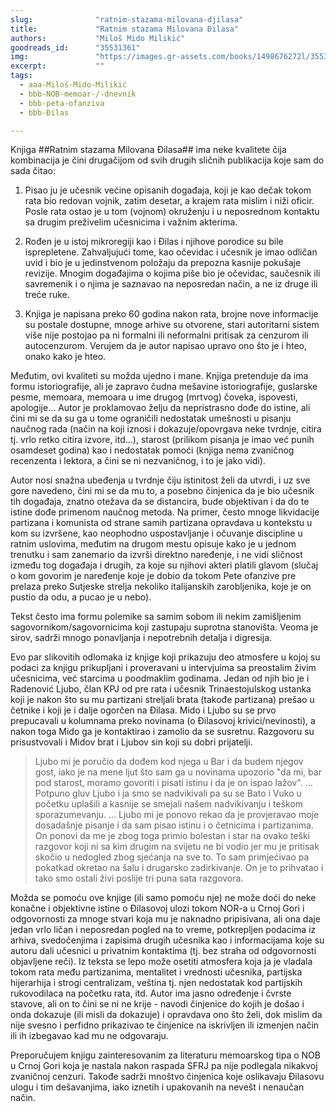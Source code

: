 ```yaml
---
slug:              "ratnim-stazama-milovana-djilasa"
title:             "Ratnim stazama Milovana Đilasa"
authors:           "Miloš Mido Milikić"
goodreads_id:      "35531361"
img:               "https://images.gr-assets.com/books/1498676272l/35531361.jpg"
excerpt:           ""
tags:
  - aaa-Miloš-Mido-Milikić
  - bbb-NOB-memoar-/-dnevnik
  - bbb-peta-ofanziva
  - bbb-Đilas

---
```


Knjiga ##Ratnim stazama Milovana Đilasa## ima neke kvalitete čija kombinacija je čini drugačijom od svih drugih sličnih 
publikacija koje sam do sada čitao:

1) Pisao ju je učesnik većine opisanih događaja, koji je kao dečak tokom rata bio redovan vojnik, zatim desetar, a 
krajem rata mislim i niži oficir. Posle rata ostao je u tom (vojnom) okruženju i u neposrednom kontaktu sa drugim 
preživelim učesnicima i važnim akterima.

2) Rođen je u istoj mikroregiji kao i Đilas i njihove porodice su bile isprepletene. Zahvaljujući tome, kao očevidac i 
učesnik je imao odličan uvid i bio je u jedinstvenom položaju da prepozna kasnije pokušaje revizije. Mnogim događajima o 
kojima piše bio je očevidac, saučesnik ili savremenik i o njima je saznavao na neposredan način, a ne iz druge ili treće 
ruke.

3) Knjiga je napisana preko 60 godina nakon rata, brojne nove informacije su postale dostupne, mnoge arhive su otvorene, 
stari autoritarni sistem više nije postojao pa ni formalni ili neformalni pritisak za cenzurom ili autocenzurom. 
Verujem da je autor napisao upravo ono što je i hteo, onako kako je hteo.

Međutim, ovi kvaliteti su možda ujedno i mane. Knjiga pretenduje da ima formu istoriografije, ali je zapravo čudna 
mešavine istoriografije, guslarske pesme, memoara, memoara u ime drugog (mrtvog) čoveka, ispovesti, apologije... Autor 
je proklamovao želju da nepristrasno dođe do istine, ali čini mi se da su ga u tome ograničili nedostatak umešnosti u 
pisanju naučnog rada (način na koji iznosi i dokazuje/opovrgava neke tvrdnje, citira tj. vrlo retko citira izvore, 
itd...), starost (prilikom pisanja je imao već punih osamdeset godina) kao i nedostatak pomoći (knjiga nema zvaničnog 
recenzenta i lektora, a čini se ni nezvaničnog, i to je jako vidi).

Autor nosi snažna ubeđenja u tvrdnje čiju istinitost želi da utvrdi, i uz sve gore navedeno, čini mi se da mu to, a 
posebno činjenica da je bio učesnik tih događaja, znatno otežava da se distancira, bude objektivan i da do te istine 
dođe primenom naučnog metoda. Na primer, često mnoge likvidacije partizana i komunista od strane samih partizana 
opravdava u kontekstu u kom su izvršene, kao neophodno uspostavljanje i očuvanje discipline u ratnim uslovima, međutim 
na drugom mestu opisuje kako je u jednom trenutku i sam zanemario da izvrši direktno naređenje, i ne vidi sličnost 
između tog događaja i drugih, za koje su njihovi akteri platili glavom (slučaj o kom govorim je naređenje koje je dobio 
da tokom Pete ofanzive pre prelaza preko Sutjeske strelja nekoliko italijanskih zarobljenika, koje je on pustio da odu, 
a pucao je u nebo).

Tekst često ima formu polemike sa samim sobom ili nekim zamišljenim sagovornikom/sagovornicima koji zastupaju suprotna 
stanovišta. Veoma je sirov, sadrži mnogo ponavljanja i nepotrebnih detalja i digresija.

Evo par slikovitih odlomaka iz knjige koji prikazuju deo atmosfere u kojoj su podaci za knjigu prikupljani i proveravani 
u intervjuima sa preostalim živim učesnicima, već starcima u poodmaklim godinama. Jedan od njih bio je i Radenović 
Ljubo, član KPJ od pre rata i učesnik Trinaestojulskog ustanka koji je nakon što su mu partizani streljali brata (takođe 
partizana) prešao u četnike i koji je i dalje ogorčen na Đilasa. Mido i Ljubo su se prvo prepucavali u kolumnama preko 
novinama (o Đilasovoj krivici/nevinosti), a nakon toga Mido ga je kontaktirao i zamolio da se susretnu. Razgovoru su 
prisustvovali i Midov brat i Ljubov sin koji su dobri prijatelji.

<blockquote>
Ljubo mi je poručio da dođem kod njega u Bar i da budem njegov gost, iako je na mene ljut što sam ga u novinama 
upozorio "da mi, bar pod starost, moramo govoriti i pisati istinu i da je on ispao lažov". ... Potpuno gluv Ljubo i ja 
smo se nadvikivali pa su se Bato i Vuko u početku uplašili a kasnije se smejali našem nadvikivanju i teškom 
sporazumevanju. ... Ljubo mi je ponovo rekao da je provjeravao moje dosadašnje pisanje i da sam pisao istinu i o 
četnicima i partizanima. On ponovi da me je zbog toga primio bolestan i star na ovako teški razgovor koji ni sa kim 
drugim na svijetu ne bi vodio jer mu je pritisak skočio u nedogled zbog sjećanja na sve to. To sam primjećivao pa 
pokatkad okretao na šalu i drugarsko zadirkivanje. On je to prihvatao i tako smo ostali živi poslije tri puna sata razgovora.
</blockquote>


Možda se pomoću ove knjige (ili samo pomoću nje) ne može doći do neke konačne i objektivne istine o Đilasovoj ulozi 
tokom NOR-a u Crnoj Gori i odgovornosti za mnoge stvari koja mu je naknadno pripisivana, ali ona daje jedan vrlo ličan 
i neposredan pogled na to vreme, potkrepljen podacima iz arhiva, svedočenjima i zapisima drugih učesnika kao i 
informacijama koje su autoru dali učesnici u privatnim kontaktima (tj. bez straha od odgovornosti objavljene reči). Iz 
teksta se lepo može osetiti atmosfera koja ja je vladala tokom rata među partizanima, mentalitet i vrednosti učesnika, 
partijska hijerarhija i strogi centralizam, veština tj. njen nedostatak kod partijskih rukovodilaca na početku rata, 
itd. Autor ima jasno određenje i čvrste stavove, ali on to čini se ni ne krije - navodi činjenice do kojih je došao i 
onda dokazuje (ili misli da dokazuje) i opravdava ono što želi, dok mislim da nije svesno i perfidno prikazivao te 
činjenice na iskrivljen ili izmenjen način ili ih izbegavao kad mu ne odgovaraju.


Preporučujem knjigu zainteresovanim za literaturu memoarskog tipa o NOB u Crnoj Gori koja je nastala nakon raspada SFRJ 
pa nije podlegala nikakvoj zvaničnoj cenzuri. Takođe sadrži mnoštvo činjenica koje oslikavaju Đilasovu ulogu i tim 
dešavanjima, iako iznetih i upakovanih na nevešt i nenaučan način.